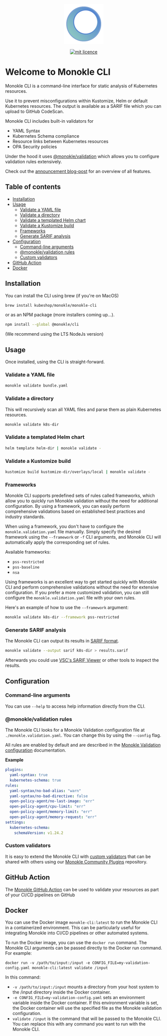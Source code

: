 <p align="center">
  <img src="docs/images/large-icon-256.png" alt="Monokle Logo" width="128" height="128"/>
</p>

<p align="center">
  <a href="https://github.com/kubeshop/monokle-core/tree/main/packages/validation">
    <img title="mit licence" src="https://img.shields.io/badge/License-MIT-yellow.svg"/>
  </a>
</p>

# Welcome to Monokle CLI

Monokle CLI is a command-line interface for static analysis of Kubernetes resources.

Use it to prevent misconfigurations within Kustomize, Helm or default Kubernetes resources. The output is available as a SARIF file
which you can upload to GitHub CodeScan.

Monokle CLI includes built-in validators for
- YAML Syntax
- Kubernetes Schema compliance
- Resource links between Kubernetes resources
- OPA Security policies

Under the hood it uses [@monokle/validation][monokle-validation] which allows you to configure validation rules extensively.

Check out the [announcement blog-post](https://monokle.io/blog/monokle-cli-flexible-kubernetes-yaml-validation) for an overview of all features.

## Table of contents

- [Installation](#installation)
- [Usage](#usage)
  - [Validate a YAML file](#validate-a-yaml-file)
  - [Validate a directory](#validate-a-directory)
  - [Validate a templated Helm chart](#validate-a-templated-helm-chart)
  - [Validate a Kustomize build](#validate-a-kustomize-build)
  - [Frameworks](#frameworks)
  - [Generate SARIF analysis](#generate-sarif-analysis)
- [Configuration](#configuration)
  - [Command-line arguments](#command-line-arguments)
  - [@monokle/validation rules](#monoklevalidation-rules)
  - [Custom validators](#custom-validators)
- [GitHub Action](#github-action)
- [Docker](#docker)

## Installation

You can install the CLI using brew (if you're on MacOS)

```bash
brew install kubeshop/monokle/monokle-cli
```

or as an NPM package (more installers coming up...).

```bash
npm install --global @monokle/cli
```

(We recommend using the LTS NodeJs version)

## Usage

Once installed, using the CLI is straight-forward.

### Validate a YAML file

```bash
monokle validate bundle.yaml
```

### Validate a directory

This will recursively scan all YAML files and parse them as plain Kubernetes resources.

```bash
monokle validate k8s-dir
```

### Validate a templated Helm chart

```bash
helm template helm-dir | monokle validate -
```

### Validate a Kustomize build

```bash
kustomize build kustomize-dir/overlays/local | monokle validate -
```

### Frameworks
Monokle CLI supports predefined sets of rules called frameworks, which allow you to quickly run Monokle validation without the need for additional configuration.
By using a framework, you can easily perform comprehensive validations based on established best practices and industry standards.

When using a framework, you don't have to configure the `monokle.validation.yaml` file manually.
Simply specify the desired framework using the `--framework` or `-f` CLI arguments, and Monokle CLI will automatically apply the corresponding set of rules.

Available frameworks:

- `pss-restricted`
- `pss-baseline`
- `nsa`

Using frameworks is an excellent way to get started quickly with Monokle CLI and perform comprehensive validations without the need for extensive configuration.
If you prefer a more customized validation, you can still configure the `monokle.validation.yaml` file with your own rules.

Here's an example of how to use the `--framework` argument:

```bash
monokle validate k8s-dir --framework pss-restricted
```


### Generate SARIF analysis

The Monokle CLI can output its results in [SARIF format](https://sarifweb.azurewebsites.net/).

```bash
monokle validate --output sarif k8s-dir > results.sarif
```

Afterwards you could use [VSC's SARIF Viewer][vsc-sarif] or other tools to inspect the results.

## Configuration

### Command-line arguments

You can use `--help` to access help information directly from the CLI.

### @monokle/validation rules

The Monokle CLI looks for a Monokle Validation configuration file
at `./monokle.validation.yaml`. You can change this by using the `--config` flag.

All rules are enabled by default and are described in the [Monokle Validation configuration][monokle-validation-docs] documentation.

**Example**

```yaml
plugins:
  yaml-syntax: true
  kubernetes-schema: true
rules:
  yaml-syntax/no-bad-alias: "warn"
  yaml-syntax/no-bad-directive: false
  open-policy-agent/no-last-image: "err"
  open-policy-agent/cpu-limit: "err"
  open-policy-agent/memory-limit: "err"
  open-policy-agent/memory-request: "err"
settings:
  kubernetes-schema:
    schemaVersion: v1.24.2
```

### Custom validators

It is easy to extend the Monokle CLI with [custom validators][custom-validators] that can be shared with others using
our [Monokle Community Plugins][monokle-community-plugins] repository.

## GitHub Action

The [Monokle GitHub Action](https://github.com/marketplace/actions/monokle-validation) can be used to validate your resources as part of your CI/CD pipelines
on GitHub

[custom-validators]: https://github.com/kubeshop/monokle-core/blob/main/packages/validation/docs/custom-plugins.md
[monokle-community-plugins]: https://github.com/kubeshop/monokle-community-plugins
[monokle-validation]: https://github.com/kubeshop/monokle-core/tree/main/packages/validation
[monokle-validation-docs]: https://github.com/kubeshop/monokle-core/blob/main/packages/validation/docs/configuration.md
[vsc-sarif]: https://marketplace.visualstudio.com/items?itemName=MS-SarifVSCode.sarif-viewer

## Docker

You can use the Docker image `monokle-cli:latest` to run the Monokle CLI in a containerized environment.
This can be particularly useful for integrating Monokle into CI/CD pipelines or other automated systems.

To run the Docker image, you can use the `docker run` command.
The Monokle CLI arguments can be passed directly to the Docker run command.
For example:
```
docker run -v /path/to/input:/input -e CONFIG_FILE=my-validation-config.yaml monokle-cli:latest validate /input
```

In this command:
  - `-v /path/to/input:/input` mounts a directory from your host system to the /input directory inside the Docker container.
  - `-e CONFIG_FILE=my-validation-config.yaml` sets an environment variable inside the Docker container. If this environment variable is set, the Docker container will use the specified file as the Monokle validation configuration.
  - `validate /input` is the command that will be passed to the Monokle CLI. You can replace this with any command you want to run with the Monokle CLI.
